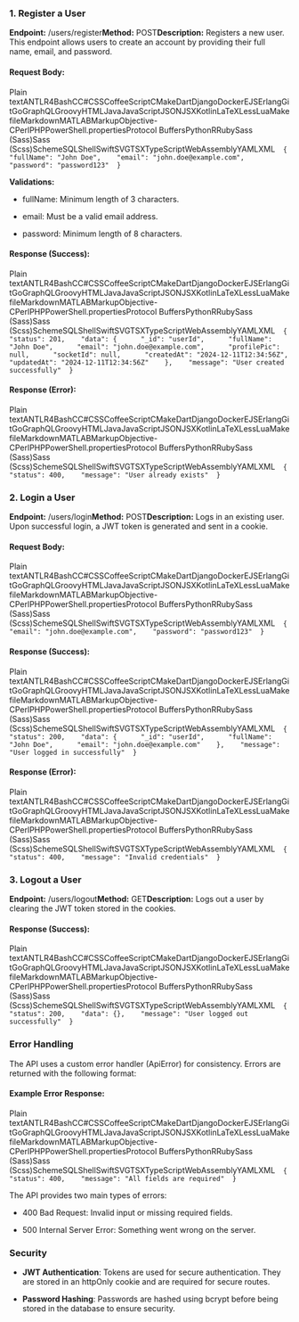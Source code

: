 ### **1\. Register a User**

**Endpoint:** /users/register**Method:** POST**Description:** Registers a new user. This endpoint allows users to create an account by providing their full name, email, and password.

#### Request Body:

Plain textANTLR4BashCC#CSSCoffeeScriptCMakeDartDjangoDockerEJSErlangGitGoGraphQLGroovyHTMLJavaJavaScriptJSONJSXKotlinLaTeXLessLuaMakefileMarkdownMATLABMarkupObjective-CPerlPHPPowerShell.propertiesProtocol BuffersPythonRRubySass (Sass)Sass (Scss)SchemeSQLShellSwiftSVGTSXTypeScriptWebAssemblyYAMLXML`   {    "fullName": "John Doe",    "email": "john.doe@example.com",    "password": "password123"  }   `

**Validations:**

*   fullName: Minimum length of 3 characters.
    
*   email: Must be a valid email address.
    
*   password: Minimum length of 8 characters.
    

#### Response (Success):

Plain textANTLR4BashCC#CSSCoffeeScriptCMakeDartDjangoDockerEJSErlangGitGoGraphQLGroovyHTMLJavaJavaScriptJSONJSXKotlinLaTeXLessLuaMakefileMarkdownMATLABMarkupObjective-CPerlPHPPowerShell.propertiesProtocol BuffersPythonRRubySass (Sass)Sass (Scss)SchemeSQLShellSwiftSVGTSXTypeScriptWebAssemblyYAMLXML`   {    "status": 201,    "data": {      "_id": "userId",      "fullName": "John Doe",      "email": "john.doe@example.com",      "profilePic": null,      "socketId": null,      "createdAt": "2024-12-11T12:34:56Z",      "updatedAt": "2024-12-11T12:34:56Z"    },    "message": "User created successfully"  }   `

#### Response (Error):

Plain textANTLR4BashCC#CSSCoffeeScriptCMakeDartDjangoDockerEJSErlangGitGoGraphQLGroovyHTMLJavaJavaScriptJSONJSXKotlinLaTeXLessLuaMakefileMarkdownMATLABMarkupObjective-CPerlPHPPowerShell.propertiesProtocol BuffersPythonRRubySass (Sass)Sass (Scss)SchemeSQLShellSwiftSVGTSXTypeScriptWebAssemblyYAMLXML`   {    "status": 400,    "message": "User already exists"  }   `

### **2\. Login a User**

**Endpoint:** /users/login**Method:** POST**Description:** Logs in an existing user. Upon successful login, a JWT token is generated and sent in a cookie.

#### Request Body:

Plain textANTLR4BashCC#CSSCoffeeScriptCMakeDartDjangoDockerEJSErlangGitGoGraphQLGroovyHTMLJavaJavaScriptJSONJSXKotlinLaTeXLessLuaMakefileMarkdownMATLABMarkupObjective-CPerlPHPPowerShell.propertiesProtocol BuffersPythonRRubySass (Sass)Sass (Scss)SchemeSQLShellSwiftSVGTSXTypeScriptWebAssemblyYAMLXML`   {    "email": "john.doe@example.com",    "password": "password123"  }   `

#### Response (Success):

Plain textANTLR4BashCC#CSSCoffeeScriptCMakeDartDjangoDockerEJSErlangGitGoGraphQLGroovyHTMLJavaJavaScriptJSONJSXKotlinLaTeXLessLuaMakefileMarkdownMATLABMarkupObjective-CPerlPHPPowerShell.propertiesProtocol BuffersPythonRRubySass (Sass)Sass (Scss)SchemeSQLShellSwiftSVGTSXTypeScriptWebAssemblyYAMLXML`   {    "status": 200,    "data": {      "_id": "userId",      "fullName": "John Doe",      "email": "john.doe@example.com"    },    "message": "User logged in successfully"  }   `

#### Response (Error):

Plain textANTLR4BashCC#CSSCoffeeScriptCMakeDartDjangoDockerEJSErlangGitGoGraphQLGroovyHTMLJavaJavaScriptJSONJSXKotlinLaTeXLessLuaMakefileMarkdownMATLABMarkupObjective-CPerlPHPPowerShell.propertiesProtocol BuffersPythonRRubySass (Sass)Sass (Scss)SchemeSQLShellSwiftSVGTSXTypeScriptWebAssemblyYAMLXML`   {    "status": 400,    "message": "Invalid credentials"  }   `

### **3\. Logout a User**

**Endpoint:** /users/logout**Method:** GET**Description:** Logs out a user by clearing the JWT token stored in the cookies.

#### Response (Success):

Plain textANTLR4BashCC#CSSCoffeeScriptCMakeDartDjangoDockerEJSErlangGitGoGraphQLGroovyHTMLJavaJavaScriptJSONJSXKotlinLaTeXLessLuaMakefileMarkdownMATLABMarkupObjective-CPerlPHPPowerShell.propertiesProtocol BuffersPythonRRubySass (Sass)Sass (Scss)SchemeSQLShellSwiftSVGTSXTypeScriptWebAssemblyYAMLXML`   {    "status": 200,    "data": {},    "message": "User logged out successfully"  }   `

### **Error Handling**

The API uses a custom error handler (ApiError) for consistency. Errors are returned with the following format:

#### Example Error Response:

Plain textANTLR4BashCC#CSSCoffeeScriptCMakeDartDjangoDockerEJSErlangGitGoGraphQLGroovyHTMLJavaJavaScriptJSONJSXKotlinLaTeXLessLuaMakefileMarkdownMATLABMarkupObjective-CPerlPHPPowerShell.propertiesProtocol BuffersPythonRRubySass (Sass)Sass (Scss)SchemeSQLShellSwiftSVGTSXTypeScriptWebAssemblyYAMLXML`   {    "status": 400,    "message": "All fields are required"  }   `

The API provides two main types of errors:

*   400 Bad Request: Invalid input or missing required fields.
    
*   500 Internal Server Error: Something went wrong on the server.
    

### **Security**

*   **JWT Authentication**: Tokens are used for secure authentication. They are stored in an httpOnly cookie and are required for secure routes.
    
*   **Password Hashing**: Passwords are hashed using bcrypt before being stored in the database to ensure security.